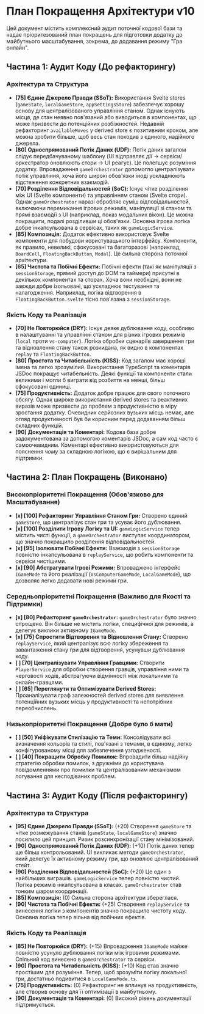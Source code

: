 # План Покращення Архітектури v10

Цей документ містить комплексний аудит поточної кодової бази та надає пріоритезований план покращень для підготовки додатку до майбутнього масштабування, зокрема, до додавання режиму "Гра онлайн".

## Частина 1: Аудит Коду (До рефакторингу)

### Архітектура та Структура

*   **[75] Єдине Джерело Правди (SSoT):** Використання Svelte stores (`gameState`, `localGameStore`, `appSettingsStore`) забезпечує хорошу основу для централізованого управління станом. Однак існують місця, де стан неявно пов'язаний або виводиться в компонентах, що може призвести до потенційних розбіжностей. Недавній рефакторинг `availableMoves` у derived store є позитивним кроком, але можна зробити більше, щоб весь стан походив з єдиного, надійного джерела.
*   **[80] Односпрямований Потік Даних (UDF):** Потік даних загалом слідує передбачуваному шаблону (UI відправляє дії -> сервіси/оркестратор оновлюють стори -> UI реагує). Це полегшує розуміння додатку. Впровадження `gameOrchestrator` допомогло централізувати потік управління, хоча його широкі обов'язки іноді ускладнюють відстеження конкретних взаємодій.
*   **[70] Розділення Відповідальностей (SoC):** Існує чітке розділення між UI (Svelte компоненти) та управлінням станом (Svelte стори). Однак `gameOrchestrator` наразі обробляє суміш відповідальностей, включаючи перемикання ігрових режимів, маніпуляції зі станом та прямі взаємодії з UI (наприклад, показ модальних вікон). Це можна покращити, подалі розділивши ці обов'язки. Основна ігрова логіка добре інкапсульована в сервісах, таких як `gameLogicService`.
*   **[85] Композиція:** Додаток ефективно використовує Svelte компоненти для побудови користувацького інтерфейсу. Компоненти, як правило, невеликі, сфокусовані та багаторазові (наприклад, `BoardCell`, `FloatingBackButton`, `Modal`). Це сильна сторона поточної архітектури.
*   **[65] Чистота та Побічні Ефекти:** Побічні ефекти (такі як маніпуляції з `sessionStorage`, прямий доступ до DOM та таймери) присутні в декількох компонентах та сторах. Хоча вони необхідні, вони не завжди добре ізольовані, що ускладнює тестування та налагодження. Наприклад, логіка відтворення в `FloatingBackButton.svelte` тісно пов'язана з `sessionStorage`.

### Якість Коду та Реалізація

*   **[70] Не Повторюйся (DRY):** Існує деяке дублювання коду, особливо в налаштуванні та управлінні станом для різних ігрових режимів (`local` проти `vs-computer`). Логіка обробки сценаріїв завершення гри та відновлення стану також розкидана, як видно в компонентах `replay` та `FloatingBackButton`.
*   **[80] Простота та Читабельність (KISS):** Код загалом має хороші імена та легко зрозумілий. Використання TypeScript та коментарів JSDoc покращує читабельність. Деякі функції та компоненти стали великими і могли б виграти від розбиття на менші, більш сфокусовані одиниці.
*   **[75] Продуктивність:** Додаток добре працює для свого поточного обсягу. Однак широке використання derived stores та реактивних виразів може призвести до проблем з продуктивністю в міру зростання додатку. Очевидних серйозних вузьких місць немає, але огляд продуктивності був би корисним перед додаванням більш складних функцій.
*   **[90] Документація та Коментарі:** Кодова база добре задокументована за допомогою коментарів JSDoc, а сам код часто є самоочевидним. Коментарі ефективно використовуються для пояснення *чому* за складною логікою, що є вирішальним для підтримки.

## Частина 2: План Покращень (Виконано)

### Високопріоритетні Покращення (Обов'язково для Масштабування)

*   **[x] [100] Рефакторинг Управління Станом Гри:** Створено єдиний `gameStore`, що централізує стан гри та усуває його дублювання.
*   **[x] [100] Розділити Ігрову Логіку та UI:** `gameLogicService` тепер містить чисті функції, а `gameOrchestrator` виступає координатором, що значно покращило розділення відповідальностей.
*   **[x] [95] Ізолювати Побічні Ефекти:** Взаємодія з `sessionStorage` повністю інкапсульована в `replayService`, що робить компоненти та сервіси чистішими.
*   **[x] [90] Абстрагувати Ігрові Режими:** Впроваджено інтерфейс `IGameMode` та його реалізації (`VsComputerGameMode`, `LocalGameMode`), що дозволяє легко додавати нові режими гри.

### Середньопріоритетні Покращення (Важливо для Якості та Підтримки)

*   **[x] [80] Рефакторинг `gameOrchestrator`:** `gameOrchestrator` було значно спрощено. Він більше не містить логіки, специфічної для режимів, а делегує виклики активному `IGameMode`.
*   **[x] [75] Спростити Відтворення та Відновлення Стану:** Створено `replayService`, який централізує всю логіку збереження та завантаження стану гри для відтворення, усунувши дублювання коду.
*   **[ ] [70] Централізувати Управління Гравцями:** Створити `PlayerService` для обробки створення гравців, управління ними та черговості ходів, абстрагуючи відмінності між локальними та онлайн-гравцями.
*   **[ ] [65] Переглянути та Оптимізувати Derived Stores:** Проаналізувати граф залежностей derived stores для виявлення потенційних вузьких місць у продуктивності та непотрібних переобчислень.

### Низькопріоритетні Покращення (Добре було б мати)

*   **[ ] [50] Уніфікувати Стилізацію та Теми:** Консолідувати всі визначення кольорів та стилі, пов'язані з темами, в єдиному, легко конфігурованому місці для забезпечення узгодженості.
*   **[ ] [40] Покращити Обробку Помилок:** Впровадити більш надійну стратегію обробки помилок, з дружніми до користувача повідомленнями про помилки та централізованим механізмом логування для несподіваних проблем.

## Частина 3: Аудит Коду (Після рефакторингу)

### Архітектура та Структура

*   **[95] Єдине Джерело Правди (SSoT):** (+20) Створення `gameStore` та чітке розмежування станів (`gameState`, `localGameStore`) значно посилило цей принцип. Ризик розсинхронізації стану мінімізований.
*   **[90] Односпрямований Потік Даних (UDF):** (+10) Потік даних тепер ще більш контрольований. UI викликає методи `gameOrchestrator`, який делегує їх активному режиму гри, що оновлює централізований стейт.
*   **[90] Розділення Відповідальностей (SoC):** (+20) Це один з найбільших виграшів. `gameLogicService` тепер повністю чистий. Логіка режимів інкапсульована в класах. `gameOrchestrator` став тонким шаром координації.
*   **[85] Композиція:** (0) Сильна сторона архітектури збереглася.
*   **[90] Чистота та Побічні Ефекти:** (+25) Створення `replayService` та винесення логіки з компонентів значно покращило чистоту коду. Основна логіка тепер вільна від побічних ефектів.

### Якість Коду та Реалізація

*   **[85] Не Повторюйся (DRY):** (+15) Впровадження `IGameMode` майже повністю усунуло дублювання логіки між ігровими режимами. Спільний код винесено в `gameOrchestrator` та сервіси.
*   **[90] Простота та Читабельність (KISS):** (+10) Код став значно простішим для розуміння. Тепер, щоб зрозуміти логіку локальної гри, достатньо подивитися в `LocalGameMode.ts`.
*   **[75] Продуктивність:** (0) Рефакторинг не вплинув на продуктивність, але створив основу для її оптимізації в майбутньому.
*   **[90] Документація та Коментарі:** (0) Високий рівень документації підтримується.